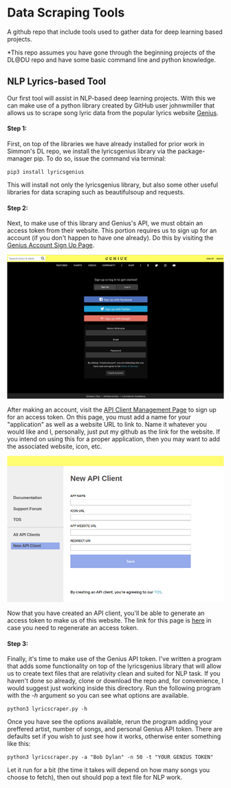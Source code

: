 # Data Scraping Tools
A github repo that include tools used to gather data for deep learning based projects. 

*This repo assumes you have gone through the beginning projects of the DL@DU repo and have some basic command line and python knowledge. 

## NLP Lyrics-based Tool 
Our first tool will assist in NLP-based deep learning projects. With this we can make use of a python library created by GitHub user johnwmiller that allows us to scrape song lyric data from the popular lyrics website [Genius](Genius.com).
#### Step 1:
First, on top of the libraries we have already installed for prior work in Simmon's DL repo, we install the lyricsgenius library via the package-manager pip.
To do so, issue the command via terminal: 
~~~
pip3 install lyricsgenius
~~~
This will install not only the lyricsgenius library, but also some other useful libraries for data scraping such as beautifulsoup and requests.
#### Step 2:
Next, to make use of this library and Genius's API, we must obtain an access token from their website. This portion requires us to sign up for an account (if you don't happen to have one already). Do this by visiting the [Genius Account Sign Up Page](https://genius.com/signup).


![Lyrics Genius Sign Up](/images/geniussignup.png)


After making an account, visit the [API Client Management Page](https://genius.com/api-clients) to sign up for an access token. On this page, you must add a name for your "application" as well as a website URL to link to. Name it whatever you would like and I, personally, just put my github as the link for the website. If you intend on using this for a proper application, then you may want to add the associated website, icon, etc.


![Lyrics Genius API](/images/lyricsapi.png)


Now that you have created an API client, you'll be able to generate an access token to make us of this website. The link for this page is [here](https://genius.com/api-clients) in case you need to regenerate an access token.

#### Step 3:
Finally, it's time to make use of the Genius API token. I've written a program that adds some functionality on top of the lyricsgenius library that will allow us to create text files that are relativity clean and suited for NLP task. 
If you haven't done so already, clone or download the repo and, for convenience, I would suggest just working inside this directory. Run the following program with the *-h* argument so you can see what options are available.
~~~
python3 lyricscraper.py -h
~~~
Once you have see the options available, rerun the program adding your preffered artist, number of songs, and personal Genius API token. There are defaults set if you wish to just see how it works, otherwise enter something like this:
~~~
python3 lyricscraper.py -a "Bob Dylan" -n 50 -t "YOUR GENIUS TOKEN"
~~~
Let it run for a bit (the time it takes will depend on how many songs you choose to fetch), then out should pop a text file for NLP work.
